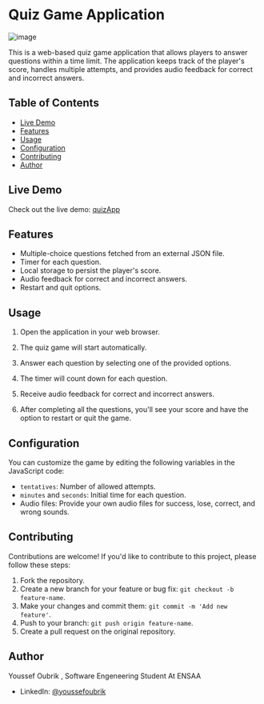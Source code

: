 # Quiz Game Application

![image](https://github.com/oubrikyoussef/Front-End-Projects-HTML-CSS-JS/assets/133607377/2d40cb3d-1df9-4cc1-bc92-ccd688c2cc25)


This is a web-based quiz game application that allows players to answer questions within a time limit. The application keeps track of the player's score, handles multiple attempts, and provides audio feedback for correct and incorrect answers.

## Table of Contents

- [Live Demo](#live-demo)
- [Features](#features)
- [Usage](#usage)
- [Configuration](#configuration)
- [Contributing](#contributing)
- [Author](#author)

## Live Demo

Check out the live demo: [quizApp](https://yo-quizapp.netlify.app/)

## Features

- Multiple-choice questions fetched from an external JSON file.
- Timer for each question.
- Local storage to persist the player's score.
- Audio feedback for correct and incorrect answers.
- Restart and quit options.


## Usage

1. Open the application in your web browser.

2. The quiz game will start automatically.

3. Answer each question by selecting one of the provided options.

4. The timer will count down for each question.

5. Receive audio feedback for correct and incorrect answers.

6. After completing all the questions, you'll see your score and have the option to restart or quit the game.

## Configuration

You can customize the game by editing the following variables in the JavaScript code:

- `tentatives`: Number of allowed attempts.
- `minutes` and `seconds`: Initial time for each question.
- Audio files: Provide your own audio files for success, lose, correct, and wrong sounds.

## Contributing

Contributions are welcome! If you'd like to contribute to this project, please follow these steps:

1. Fork the repository.
2. Create a new branch for your feature or bug fix: `git checkout -b feature-name`.
3. Make your changes and commit them: `git commit -m 'Add new feature'`.
4. Push to your branch: `git push origin feature-name`.
5. Create a pull request on the original repository.

## Author 
Youssef Oubrik , Software Engeneering Student At ENSAA 
- LinkedIn: [@youssefoubrik](https://www.linkedin.com/in/youssefoubrik/)

